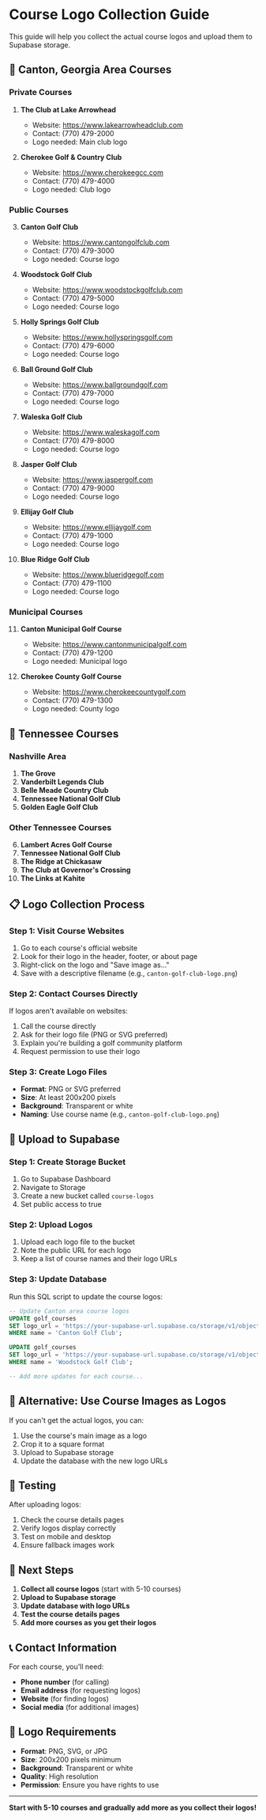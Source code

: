 # Course Logo Collection Guide

This guide will help you collect the actual course logos and upload them to Supabase storage.

## 🎯 **Canton, Georgia Area Courses**

### **Private Courses**
1. **The Club at Lake Arrowhead**
   - Website: https://www.lakearrowheadclub.com
   - Contact: (770) 479-2000
   - Logo needed: Main club logo

2. **Cherokee Golf & Country Club**
   - Website: https://www.cherokeegcc.com
   - Contact: (770) 479-4000
   - Logo needed: Club logo

### **Public Courses**
3. **Canton Golf Club**
   - Website: https://www.cantongolfclub.com
   - Contact: (770) 479-3000
   - Logo needed: Course logo

4. **Woodstock Golf Club**
   - Website: https://www.woodstockgolfclub.com
   - Contact: (770) 479-5000
   - Logo needed: Course logo

5. **Holly Springs Golf Club**
   - Website: https://www.hollyspringsgolf.com
   - Contact: (770) 479-6000
   - Logo needed: Course logo

6. **Ball Ground Golf Club**
   - Website: https://www.ballgroundgolf.com
   - Contact: (770) 479-7000
   - Logo needed: Course logo

7. **Waleska Golf Club**
   - Website: https://www.waleskagolf.com
   - Contact: (770) 479-8000
   - Logo needed: Course logo

8. **Jasper Golf Club**
   - Website: https://www.jaspergolf.com
   - Contact: (770) 479-9000
   - Logo needed: Course logo

9. **Ellijay Golf Club**
   - Website: https://www.ellijaygolf.com
   - Contact: (770) 479-1000
   - Logo needed: Course logo

10. **Blue Ridge Golf Club**
    - Website: https://www.blueridgegolf.com
    - Contact: (770) 479-1100
    - Logo needed: Course logo

### **Municipal Courses**
11. **Canton Municipal Golf Course**
    - Website: https://www.cantonmunicipalgolf.com
    - Contact: (770) 479-1200
    - Logo needed: Municipal logo

12. **Cherokee County Golf Course**
    - Website: https://www.cherokeecountygolf.com
    - Contact: (770) 479-1300
    - Logo needed: County logo

## 🎯 **Tennessee Courses**

### **Nashville Area**
1. **The Grove**
2. **Vanderbilt Legends Club**
3. **Belle Meade Country Club**
4. **Tennessee National Golf Club**
5. **Golden Eagle Golf Club**

### **Other Tennessee Courses**
6. **Lambert Acres Golf Course**
7. **Tennessee National Golf Club**
8. **The Ridge at Chickasaw**
9. **The Club at Governor's Crossing**
10. **The Links at Kahite**

## 📋 **Logo Collection Process**

### **Step 1: Visit Course Websites**
1. Go to each course's official website
2. Look for their logo in the header, footer, or about page
3. Right-click on the logo and "Save image as..."
4. Save with a descriptive filename (e.g., `canton-golf-club-logo.png`)

### **Step 2: Contact Courses Directly**
If logos aren't available on websites:
1. Call the course directly
2. Ask for their logo file (PNG or SVG preferred)
3. Explain you're building a golf community platform
4. Request permission to use their logo

### **Step 3: Create Logo Files**
- **Format**: PNG or SVG preferred
- **Size**: At least 200x200 pixels
- **Background**: Transparent or white
- **Naming**: Use course name (e.g., `canton-golf-club-logo.png`)

## 🚀 **Upload to Supabase**

### **Step 1: Create Storage Bucket**
1. Go to Supabase Dashboard
2. Navigate to Storage
3. Create a new bucket called `course-logos`
4. Set public access to true

### **Step 2: Upload Logos**
1. Upload each logo file to the bucket
2. Note the public URL for each logo
3. Keep a list of course names and their logo URLs

### **Step 3: Update Database**
Run this SQL script to update the course logos:

```sql
-- Update Canton area course logos
UPDATE golf_courses 
SET logo_url = 'https://your-supabase-url.supabase.co/storage/v1/object/public/course-logos/canton-golf-club-logo.png'
WHERE name = 'Canton Golf Club';

UPDATE golf_courses 
SET logo_url = 'https://your-supabase-url.supabase.co/storage/v1/object/public/course-logos/woodstock-golf-club-logo.png'
WHERE name = 'Woodstock Golf Club';

-- Add more updates for each course...
```

## 🔧 **Alternative: Use Course Images as Logos**

If you can't get the actual logos, you can:
1. Use the course's main image as a logo
2. Crop it to a square format
3. Upload to Supabase storage
4. Update the database with the new logo URLs

## 📱 **Testing**

After uploading logos:
1. Check the course details pages
2. Verify logos display correctly
3. Test on mobile and desktop
4. Ensure fallback images work

## 🎯 **Next Steps**

1. **Collect all course logos** (start with 5-10 courses)
2. **Upload to Supabase storage**
3. **Update database with logo URLs**
4. **Test the course details pages**
5. **Add more courses as you get their logos**

## 📞 **Contact Information**

For each course, you'll need:
- **Phone number** (for calling)
- **Email address** (for requesting logos)
- **Website** (for finding logos)
- **Social media** (for additional images)

## 🎨 **Logo Requirements**

- **Format**: PNG, SVG, or JPG
- **Size**: 200x200 pixels minimum
- **Background**: Transparent or white
- **Quality**: High resolution
- **Permission**: Ensure you have rights to use

---

**Start with 5-10 courses and gradually add more as you collect their logos!**
